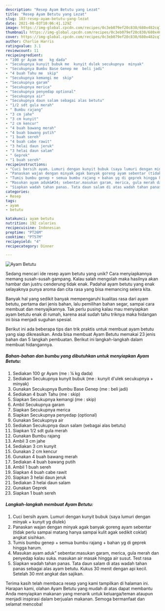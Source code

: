 ```yaml
---
description: "Resep Ayam Betutu yang Lezat"
title: "Resep Ayam Betutu yang Lezat"
slug: 183-resep-ayam-betutu-yang-lezat
date: 2021-08-03T10:06:41.129Z
image: https://img-global.cpcdn.com/recipes/0c3eb079ef20c830/680x482cq70/ayam-betutu-foto-resep-utama.jpg
thumbnail: https://img-global.cpcdn.com/recipes/0c3eb079ef20c830/680x482cq70/ayam-betutu-foto-resep-utama.jpg
cover: https://img-global.cpcdn.com/recipes/0c3eb079ef20c830/680x482cq70/ayam-betutu-foto-resep-utama.jpg
author: Charlie Harris
ratingvalue: 3.1
reviewcount: 11
recipeingredient:
- "100 gr Ayam me   kg dada"
- "Secukupnya kunyit bubuk me  kunyit dulek secukupnya  minyak"
- "Secukupnya Bumbu Base Genep me  beli jadi"
- "4 buah Tahu me  skip"
- "Secukupnya kemangi me  skip"
- "Secukupnya garam"
- "Secukupnya merica"
- "Secukupnya penyedap optional"
- "Secukupnya air"
- "Secukupnya daun salam sebagai alas betutu"
- "1/2 sdt gula merah"
- " Bumbu rajang"
- "3 cm jahe"
- "3 cm kunyit"
- "2 cm kencur"
- "4 buah bawang merah"
- "4 buah bawang putih"
- "1 buah sereh"
- "4 buah cabe rawit"
- "3 helai daun jeruk"
- "3 helai daun salam"
- " Geprek"
- "1 buah sereh"
recipeinstructions:
- "Cuci bersih ayam. Lumuri dengan kunyit bubuk (saya lumuri dengan minyak + kunyit yg diulek)"
- "Panaskan wajan dengan minyak agak banyak goreng ayam sebentar (tidak perlu sampai matang hanya sampai kulit agak sedikit coklat) angkat sisihkan."
- "Tumis bumbu genep + semua bumbu rajang + bahan yg di geprek hingga harum."
- "Masukan ayam aduk&#34; sebentar.masukan garam, merica, gula merah dan penyedap kalau suka. masukan air masak hingga air susut. Test rasa"
- "Siapkan wadah tahan panas. Tata daun salam di atas wadah tahan panas sebagai alas ayam betutu. Kukus 30 menit dengan api kecil. Setelah 30 mnt angkat dan sajikan."
categories:
- Resep
tags:
- ayam
- betutu

katakunci: ayam betutu 
nutrition: 192 calories
recipecuisine: Indonesian
preptime: "PT26M"
cooktime: "PT57M"
recipeyield: "4"
recipecategory: Dinner

---
```



![Ayam Betutu](https://img-global.cpcdn.com/recipes/0c3eb079ef20c830/680x482cq70/ayam-betutu-foto-resep-utama.jpg)

Sedang mencari ide resep ayam betutu yang unik? Cara menyiapkannya memang susah-susah gampang. Kalau salah mengolah maka hasilnya akan hambar dan justru cenderung tidak enak. Padahal ayam betutu yang enak selayaknya punya aroma dan cita rasa yang bisa memancing selera kita.

Banyak hal yang sedikit banyak mempengaruhi kualitas rasa dari ayam betutu, pertama dari jenis bahan, lalu pemilihan bahan segar, sampai cara membuat dan menyajikannya. Tak perlu pusing kalau mau menyiapkan ayam betutu enak di rumah, karena asal sudah tahu triknya maka hidangan ini bisa menjadi suguhan spesial.




Berikut ini ada beberapa tips dan trik praktis untuk membuat ayam betutu yang siap dikreasikan. Anda bisa membuat Ayam Betutu memakai 23 jenis bahan dan 5 langkah pembuatan. Berikut ini langkah-langkah dalam membuat hidangannya.

<!--inarticleads1-->

##### Bahan-bahan dan bumbu yang dibutuhkan untuk menyiapkan Ayam Betutu:

1. Sediakan 100 gr Ayam (me : ¼ kg dada)
1. Sediakan Secukupnya kunyit bubuk (me : kunyit d&#39;ulek secukupnya + minyak)
1. Gunakan Secukupnya Bumbu Base Genep (me : beli jadi)
1. Sediakan 4 buah Tahu (me : skip)
1. Siapkan Secukupnya kemangi (me : skip)
1. Ambil Secukupnya garam
1. Siapkan Secukupnya merica
1. Siapkan Secukupnya penyedap (optional)
1. Gunakan Secukupnya air
1. Sediakan Secukupnya daun salam (sebagai alas betutu)
1. Siapkan 1/2 sdt gula merah
1. Gunakan  Bumbu rajang
1. Ambil 3 cm jahe
1. Sediakan 3 cm kunyit
1. Gunakan 2 cm kencur
1. Gunakan 4 buah bawang merah
1. Sediakan 4 buah bawang putih
1. Ambil 1 buah sereh
1. Siapkan 4 buah cabe rawit
1. Siapkan 3 helai daun jeruk
1. Sediakan 3 helai daun salam
1. Gunakan  Geprek
1. Siapkan 1 buah sereh




<!--inarticleads2-->

##### Langkah-langkah membuat Ayam Betutu:

1. Cuci bersih ayam. Lumuri dengan kunyit bubuk (saya lumuri dengan minyak + kunyit yg diulek)
1. Panaskan wajan dengan minyak agak banyak goreng ayam sebentar (tidak perlu sampai matang hanya sampai kulit agak sedikit coklat) angkat sisihkan.
1. Tumis bumbu genep + semua bumbu rajang + bahan yg di geprek hingga harum.
1. Masukan ayam aduk&#34; sebentar.masukan garam, merica, gula merah dan penyedap kalau suka. masukan air masak hingga air susut. Test rasa
1. Siapkan wadah tahan panas. Tata daun salam di atas wadah tahan panas sebagai alas ayam betutu. Kukus 30 menit dengan api kecil. Setelah 30 mnt angkat dan sajikan.




Terima kasih telah membaca resep yang kami tampilkan di halaman ini. Harapan kami, olahan Ayam Betutu yang mudah di atas dapat membantu Anda menyiapkan makanan yang menarik untuk keluarga/teman ataupun menjadi inspirasi dalam berjualan makanan. Semoga bermanfaat dan selamat mencoba!
